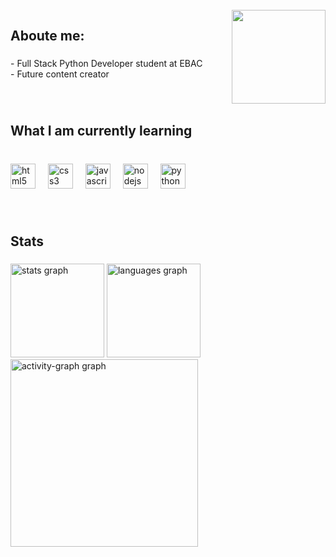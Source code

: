 <br clear="both">

<img align="right" height="150" src="https://media.giphy.com/media/loLOM9vO0g8TwsVkFu/giphy.gif?cid=790b7611o2cw7xuov292c2b52kpjrvy2m32c04yo0xkm9obj&ep=v1_gifs_search&rid=giphy.gif&ct=g"  />

###

<h2 align="left">Aboute me:</h2>

###

<p align="left">- Full Stack Python Developer student at EBAC<br>- Future content creator</p>

###

<br clear="both">

<h2 align="left">What I am currently learning</h2>

###

<br clear="both">

<div align="left">
  <img src="https://cdn.jsdelivr.net/gh/devicons/devicon/icons/html5/html5-original.svg" height="40" alt="html5 logo"  />
  <img width="12" />
  <img src="https://cdn.jsdelivr.net/gh/devicons/devicon/icons/css3/css3-original.svg" height="40" alt="css3 logo"  />
  <img width="12" />
  <img src="https://cdn.jsdelivr.net/gh/devicons/devicon/icons/javascript/javascript-original.svg" height="40" alt="javascript logo"  />
  <img width="12" />
  <img src="https://cdn.jsdelivr.net/gh/devicons/devicon/icons/nodejs/nodejs-original.svg" height="40" alt="nodejs logo"  />
  <img width="12" />
  <img src="https://cdn.jsdelivr.net/gh/devicons/devicon/icons/python/python-original.svg" height="40" alt="python logo"  />
</div>

###

<br clear="both">

<h2 align="left">Stats</h2>

###

<div align="left">
  <img src="https://github-readme-stats.vercel.app/api?username=fsversutti&hide_title=false&hide_rank=false&show_icons=true&include_all_commits=true&count_private=true&disable_animations=false&theme=gruvbox_light&locale=en&hide_border=false&order=1" height="150" alt="stats graph"  />
  <img src="https://github-readme-stats.vercel.app/api/top-langs?username=fsversutti&locale=en&hide_title=false&layout=compact&card_width=320&langs_count=5&theme=gruvbox_light&hide_border=true&order=2" height="150" alt="languages graph"  />
  <img src="https://github-readme-activity-graph.vercel.app/graph?username=fsversutti&radius=16&theme=gruvbox&area=true&order=5&hide_border=false" height="300" alt="activity-graph graph"  />
</div>

###
